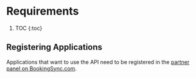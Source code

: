 # Requirements

1. TOC
{:toc}

## Registering Applications

Applications that want to use the API need to be registered in the
[partner panel on BookingSync.com](https://www.bookingsync.com/en/partners/applications).
